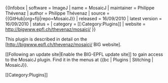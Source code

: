 {{Infobox
| software               = ImageJ
| name                   = MosaicJ
| maintainer             = Philippe Thévenaz
| author                 = Philippe Thévenaz
| source                 = {{GitHub|org=fiji|repo=MosaicJ}}
| released               = 16/09/2010
| latest version         = 16/09/2010
| status                 = 
| category               = [[:Category:Plugins]]
| website                = http://bigwww.epfl.ch/thevenaz/mosaicj/
}}

This plugin is described in detail on the [http://bigwww.epfl.ch/thevenaz/mosaicj/ BIG website].

[[Following an update site|Enable the BIG-EPFL update site]] to gain access to the MosaicJ plugin. Find it in the menus at {{bc | Plugins | Stitching | MosaicJ}}.

[[Category:Plugins]]
